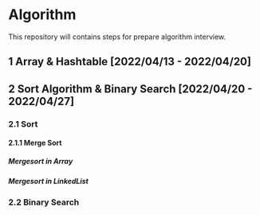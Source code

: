# Algorithm
This repository will contains steps for prepare algorithm interview.

## 1 Array & Hashtable [2022/04/13 - 2022/04/20]

## 2 Sort Algorithm & Binary Search [2022/04/20 - 2022/04/27]
### 2.1 Sort
#### 2.1.1 Merge Sort
##### Mergesort in Array
##### Mergesort in LinkedList
### 2.2 Binary Search
